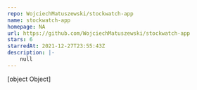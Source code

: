 ```yaml
---
repo: WojciechMatuszewski/stockwatch-app
name: stockwatch-app
homepage: NA
url: https://github.com/WojciechMatuszewski/stockwatch-app
stars: 6
starredAt: 2021-12-27T23:55:43Z
description: |-
    null
---
```


[object Object]
